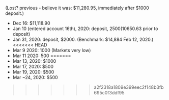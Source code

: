(Lost? previous - believe it was: $11,280.95, immediately after $1000 deposit.)

* Dec 16: $11,118.90
* Jan 10 (entered account 16th), 2020: deposit, $2500 ($10650.63 prior to deposit)
* Jan 31, 2020: deposit, $2000. (Benchmark: $14,884 Feb 12, 2020.)
<<<<<<< HEAD
* Mar 9 2020: 1000 (Markets very low)
* Mar 11 2020: 500
=======
* Mar 13, 2020: $1000
* Mar 17, 2020: $500
* Mar 19, 2020: $500
* Mar ~24, 2020: $500
>>>>>>> a2f2318a1809e399eec2f148b3fb695c0f3ddf95
